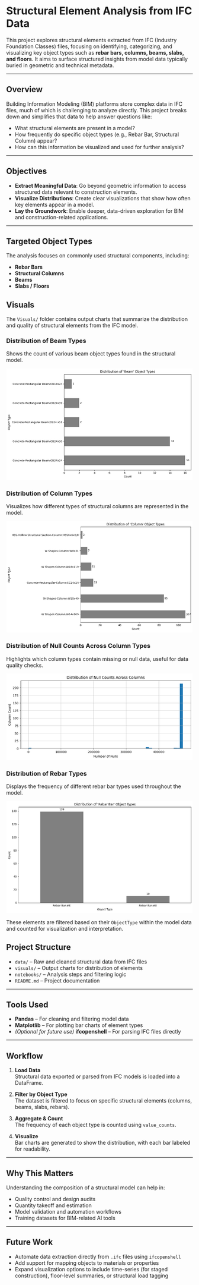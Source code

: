 # Structural Element Analysis from IFC Data

This project explores structural elements extracted from IFC (Industry Foundation Classes) files, focusing on identifying, categorizing, and visualizing key object types such as **rebar bars, columns, beams, slabs, and floors**. It aims to surface structured insights from model data typically buried in geometric and technical metadata.

---

## Overview

Building Information Modeling (BIM) platforms store complex data in IFC files, much of which is challenging to analyze directly. This project breaks down and simplifies that data to help answer questions like:

- What structural elements are present in a model?
- How frequently do specific object types (e.g., Rebar Bar, Structural Column) appear?
- How can this information be visualized and used for further analysis?

---

## Objectives

- **Extract Meaningful Data**: Go beyond geometric information to access structured data relevant to construction elements.
- **Visualize Distributions**: Create clear visualizations that show how often key elements appear in a model.
- **Lay the Groundwork**: Enable deeper, data-driven exploration for BIM and construction-related applications.

---

## Targeted Object Types

The analysis focuses on commonly used structural components, including:

- **Rebar Bars**  
- **Structural Columns**  
- **Beams**  
- **Slabs / Floors**  

## Visuals

The `Visuals/` folder contains output charts that summarize the distribution and quality of structural elements from the IFC model.

### Distribution of Beam Types
Shows the count of various beam object types found in the structural model.

![Distribution of Beam Types](Visuals/Distribution%20of%20Beam%20types.png)


### Distribution of Column Types
Visualizes how different types of structural columns are represented in the model.

![Distribution of Column Types](Visuals/Distribution%20of%20column%20types.png)


### Distribution of Null Counts Across Column Types
Highlights which column types contain missing or null data, useful for data quality checks.

![Distribution of Null Counts Across Column Types](Visuals/Distribution%20of%20Null%20Counts%20Across%20Column%20types.png)


### Distribution of Rebar Types
Displays the frequency of different rebar bar types used throughout the model.

![Distribution of Rebar Types](Visuals/Distribution%20of%20Rebar%20types.png)

These elements are filtered based on their `ObjectType` within the model data and counted for visualization and interpretation.

## Project Structure

- `data/` – Raw and cleaned structural data from IFC files
- `visuals/` – Output charts for distribution of elements
- `notebooks/` – Analysis steps and filtering logic
- `README.md` – Project documentation

---

## Tools Used

- **Pandas** – For cleaning and filtering model data
- **Matplotlib** – For plotting bar charts of element types
- *(Optional for future use)* **ifcopenshell** – For parsing IFC files directly

---

## Workflow

1. **Load Data**  
   Structural data exported or parsed from IFC models is loaded into a DataFrame.

2. **Filter by Object Type**  
   The dataset is filtered to focus on specific structural elements (columns, beams, slabs, rebars).

3. **Aggregate & Count**  
   The frequency of each object type is counted using `value_counts`.

4. **Visualize**  
   Bar charts are generated to show the distribution, with each bar labeled for readability.

---

## Why This Matters

Understanding the composition of a structural model can help in:

- Quality control and design audits  
- Quantity takeoff and estimation  
- Model validation and automation workflows  
- Training datasets for BIM-related AI tools

---

## Future Work

- Automate data extraction directly from `.ifc` files using `ifcopenshell`
- Add support for mapping objects to materials or properties
- Expand visualization options to include time-series (for staged construction), floor-level summaries, or structural load tagging


